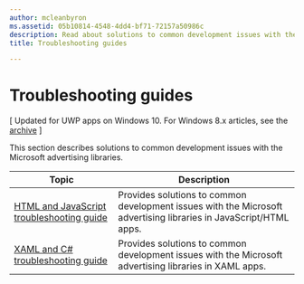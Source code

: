 ```yaml
---
author: mcleanbyron
ms.assetid: 05b10814-4548-4dd4-bf71-72157a50986c
description: Read about solutions to common development issues with the Microsoft advertising libraries.
title: Troubleshooting guides

---
```


# Troubleshooting guides


\[ Updated for UWP apps on Windows 10. For Windows 8.x articles, see the [archive](http://go.microsoft.com/fwlink/p/?linkid=619132) \]

This section describes solutions to common development issues with the Microsoft advertising libraries.

| Topic                                                                                                       | Description                 |
|-------------------------------------------------------------------------------------------------------------|-----------------------------|
| [HTML and JavaScript troubleshooting guide](html-and-javascript-troubleshooting-guide.md)  |  Provides solutions to common development issues with the Microsoft advertising libraries in JavaScript/HTML apps. |
| [XAML and C# troubleshooting guide](xaml-and-c-troubleshooting-guide.md)      |  Provides solutions to common development issues with the Microsoft advertising libraries in XAML apps.    |


 

 


<!--HONumber=Jun16_HO2-->



